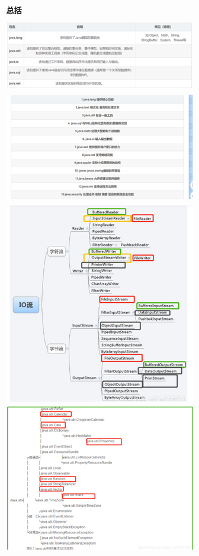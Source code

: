 ##  总括

![image-20220515134408721](img/image-20220515134408721.png)

![image-20220515134422994](img/image-20220515134422994.png)



![image-20220515134444229](img/image-20220515134444229.png)![image-20220515134457262](img/image-20220515134457262.png)